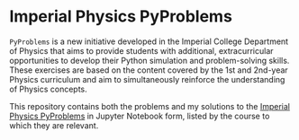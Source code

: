 # Imperial Physics PyProblems 

`PyProblems` is a new initiative developed in the Imperial College Department of Physics that aims to provide students with additional, extracurricular opportunities to develop their Python simulation and problem-solving skills. These exercises are based on the content covered by the 1st and 2nd-year Physics curriculum and aim to simultaneously reinforce the understanding of Physics concepts.

This repository contains both the problems and my solutions to the [Imperial Physics PyProblems](https://pyproblems.github.io/book/intro.html) in Jupyter Notebook form, listed by the course to which they are relevant. 


